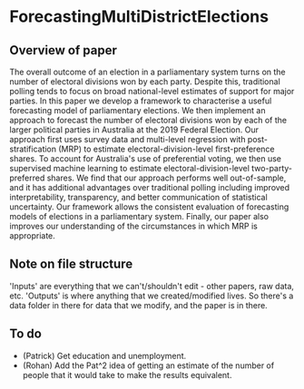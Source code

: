 # ForecastingMultiDistrictElections

## Overview of paper
The overall outcome of an election in a parliamentary system turns on the number of electoral divisions won by each party. Despite this, traditional polling tends to focus on broad national-level estimates of support for major parties. In this paper we develop a framework to characterise a useful forecasting model of parliamentary elections. We then implement an approach to forecast the number of electoral divisions won by each of the larger political parties in Australia at the 2019 Federal Election. Our approach first uses survey data and multi-level regression with post-stratification (MRP) to estimate electoral-division-level first-preference shares. To account for Australia's use of preferential voting, we then use supervised machine learning to estimate electoral-division-level two-party-preferred shares. We find that our approach performs well out-of-sample, and it has additional advantages over traditional polling including improved interpretability, transparency, and better communication of statistical uncertainty. Our framework allows the consistent evaluation of forecasting models of elections in a parliamentary system. Finally, our paper also improves our understanding of the circumstances in which MRP is appropriate. 

## Note on file structure
'Inputs' are everything that we can't/shouldn't edit - other papers, raw data, etc. 'Outputs' is where anything that we created/modified lives. So there's a data folder in there for data that we modify, and the paper is in there.

## To do
- (Patrick) Get education and unemployment.
- (Rohan) Add the Pat^2 idea of getting an estimate of the number of people that it would take to make the results equivalent.

